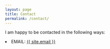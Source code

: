 ```yaml
---
layout: page
title: Contact
permalink: /contact/
---
```

I am happy to be contacted in the following ways:
<li>EMAIL: <a class="u-email" href="mailto:{{ site.email }}">{{ site.email }}</a></li>
